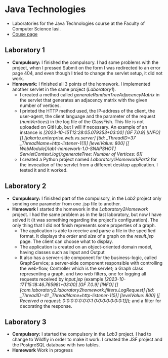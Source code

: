 # Java Technologies
- Laboratories for the Java Technologies course at the Faculty of Computer Science Iasi.
- [Couse page](https://profs.info.uaic.ro/~acf/tj/)

## Laboratory 1
- **Compulsory:**
	I finished the compulsory. I had some problems with the project, when I pressed Submit on the form I was redirected to an error page 404, and even though I tried to change the servlet setup, it did not work.
- **Homework:**
	I finished all 3 points of the homework. I implemented another servlet in the same project (*Laboratory1*).
	- I created a method called *generateRandomTreeAdjacencyMatrix* in the servlet that generates an adjacency matrix with the given number of vertices.
 	- I printed the HTTP method used, the IP-address of the client, the user-agent, the client language and the parameter of the request (*numVertices*) in the log file of the GlassFish. This file is not uploaded on GitHub, but I will if necessary. An example of an instance is *[2023-10-15T12:28:05.079353+03:00] [GF 7.0.9] [INFO] [] [jakarta.enterprise.web.vs.server] [tid: _ThreadID=37 _ThreadName=http-listener-1(1)] [levelValue: 800] [[
  WebModule[/lab1-homework-1.0-SNAPSHOT] ServletContext.log():generateTree&#x3a; Number of Vertices&#x3a; 6]]*
	- I created a Python project named *Laboratory1HomeworkPart3* for the invocation of the servlet from a different desktop application. I tested it and it worked. 

## Laboratory 2
- **Compulsory:**
         I finished part of the compulsory, in the *Lab2* project only sending one parameter from one .jsp file to another. 
- **Homework**
  	I started the homework in the *Laboratory2Homework* project. I had the same problem as in the last laboratory, but now I have solved it (it was something regarding the project's configuration). The only thing that I did not finish represents some properties of a graph.
  	- The application is able to receive and parse a file in the specified format. It displays the *order* and *size* of a graph on the *result.jsp* page. The client can choose what to display.
  	- The application is created on an object-oriented domain model, having classes such as Input and Output
	- It also has a server-side component for the business-logic, called GraphService; a server-side component responsible with controlling the web-flow, Controller which is the servlet; a Graph class representing a graph, and two web filters, one for logging all requests received by *input.jsp* (example *[2023-10-17T15:18:46.765981+03:00] [GF 7.0.9] [INFO] [][com.laboratory2.laboratory2homework.filters.LogRequest] [tid: _ThreadID=41 _ThreadName=http-listener-1(5)] [levelValue: 800] [[
  Received a request: 0:0:0:0:0:0:0:1 0:0:0:0:0:0:0:1]]*); and a filter for decorating the response. 

## Laboratory 3
- **Compulsory:**
         I started the compulsory in the *Lab3* project. I had to change to Wildfly in order to make it work. I created the JSF project and the PostgreSQL database with two tables.
- **Homework**
  	Work in progress
